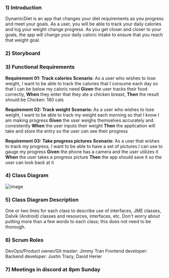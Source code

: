 ### 1)  Introduction

DynamicDiet is an app that changes your diet requirements as you progress and meet your goals. As a user, you will be able to track your daily calories and log your weight change progress. As you get closer and closer to your goals, the app will change your daily caloric intake to ensure that you reach that weight goal.
### 2) Storyboard
### 3) Functional Requirements 
**Requirement 01: Track calories**
**Scenario**: As a user who wishes to lose weight, I want to be able to track the calories that I consume each day so that I can be below my caloric need
**Given** the user tracks their food correctly,
**When** they enter that they ate a chicken breast,
**Then** the result should be Chicken: 180 cals

**Requirement 02: Track weight**
**Scenario:** As a user who wishes to lose weight, I want to be able to track my weight each morning so that I know I am making progress
**Given** the user weighs themselves accurately and consistently
**When** the user inputs their weight
**Then** the application will take and store the entry so the user can see their progress

**Requirement 03: Take progress pictures**
**Scenario**: As a user that wishes to track my progress, I want to be able to have a set of pictures I can use to gauge my progress 
**Given** the phone has a camera and the user utilizes it
**When** the user takes a progress picture
**Then** the app should save it so the user can look back at it

### 4) Class Diagram
![image](https://user-images.githubusercontent.com/5069442/151720011-b40faa7c-99ea-4def-b310-8e5f111e9ca1.png)
### 5) Class Diagram Description
One or two lines for each class to describe  use of interfaces, JME classes, Dalvik (Android) classes and resources, interfaces, etc.  Don't worry about putting more than a few words to each class; this does not need to be thorough.


### 6) Scrum Roles
DevOps/Product owner/Git master: Jimmy Tran
Frontend developer:
Backend developer: Justin Tracy, David Herier
### 7) Meetings in discord at 8pm Sunday


